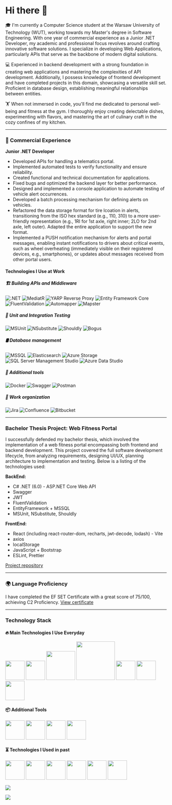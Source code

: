 <h1>Hi there 👋</h1>

🎓 I'm currently a Computer Science student at the Warsaw University of Technology (WUT), working towards my Master's degree in Software Engineering. With one year of commercial experience as a Junior .NET Developer, my academic and professional focus revolves around crafting innovative software solutions. I specialize in developing Web Applications, particularly APIs that serve as the backbone of modern digital solutions.

💻 Experienced in backend development with a strong foundation in creating web applications and mastering the complexities of API development. Additionally, I possess knowledge of frontend development and have completed projects in this domain, showcasing a versatile skill set. Proficient in database design, establishing meaningful relationships between entities.

🏋️ When not immersed in code, you'll find me dedicated to personal well-being and fitness at the gym. I thoroughly enjoy creating delectable dishes, experimenting with flavors, and mastering the art of culinary craft in the cozy confines of my kitchen.

---

### 💼 Commercial Experience

**Junior .NET Developer**

- Developed APIs for handling a telematics portal.
- Implemented automated tests to verify functionality and ensure reliability.
- Created functional and technical documentation for applications.
- Fixed bugs and optimized the backend layer for better performance.
- Designed and implemented a console application to automate testing of vehicle alert occurrences.
- Developed a batch processing mechanism for defining alerts on vehicles.
- Refactored the data storage format for tire lcoation in alerts, transitioning from the ISO hex standard (e.g., 110, 310) to a more user-friendly representation (e.g., 1RI for 1st axle, right inner; 2LO for 2nd axle, left outer). Adapted the entire application to support the new format.
- Implemented a PUSH notification mechanism for alerts and portal messages, enabling instant notifications to drivers about critical events, such as wheel overheating (immediately visible on their registered devices, e.g., smartphones), or updates about messages received from other portal users.

#### Technologies I Use at Work

##### 🏗️ Building APIs and Middleware
![.NET](https://img.shields.io/badge/.NET-512BD4.svg?style=for-the-badge&logo=dotnet&logoColor=white)
![MediatR](https://img.shields.io/badge/MediatR-512BD4.svg?style=for-the-badge&logo=.net&logoColor=white)
![YARP Reverse Proxy](https://img.shields.io/badge/YARP%20Reverse%20Proxy-512BD4.svg?style=for-the-badge&logo=.net&logoColor=white) 
![Entity Framework Core](https://img.shields.io/badge/Entity%20Framework%20Core-512BD4.svg?style=for-the-badge&logo=.net&logoColor=white)
![FluentValidation](https://img.shields.io/badge/FluentValidation-512BD4.svg?style=for-the-badge&logo=.net&logoColor=white)
![Automapper](https://img.shields.io/badge/Automapper-512BD4.svg?style=for-the-badge&logo=.net&logoColor=white)
![Mapster](https://img.shields.io/badge/Mapster-512BD4.svg?style=for-the-badge&logo=.net&logoColor=white)

##### 🧪 Unit and Integration Testing
![MSUnit](https://img.shields.io/badge/MSUnit-512BD4.svg?style=for-the-badge&logo=.net&logoColor=white)
![NSubstitute](https://img.shields.io/badge/NSubstitute-512BD4.svg?style=for-the-badge&logo=.net&logoColor=white)
![Shouldly](https://img.shields.io/badge/Shouldly-512BD4.svg?style=for-the-badge&logo=.net&logoColor=white)
![Bogus](https://img.shields.io/badge/Bogus-512BD4.svg?style=for-the-badge&logo=.net&logoColor=white)

##### 🛢️ Database management
![MSSQL](https://img.shields.io/badge/MSSQL-CC2927.svg?style=for-the-badge&logo=microsoft-sql-server&logoColor=white)
![Elasticsearch](https://img.shields.io/badge/Elasticsearch-005571.svg?style=for-the-badge&logo=elasticsearch&logoColor=white)
![Azure Storage](https://img.shields.io/badge/Azure%20Storage-0078D4.svg?style=for-the-badge&logo=microsoft-azure&logoColor=white) 
![SQL Server Management Studio](https://img.shields.io/badge/SQL%20Server%20Management%20Studio-CC2927.svg?style=for-the-badge&logo=microsoft-sql-server&logoColor=white)
![Azure Data Studio](https://img.shields.io/badge/Azure%20Data%20Studio-0078D7.svg?style=for-the-badge&logo=microsoft-azure&logoColor=white)

##### 🔧 Additional tools
![Docker](https://img.shields.io/badge/Docker-2496ED.svg?style=for-the-badge&logo=docker&logoColor=white)
![Swagger](https://img.shields.io/badge/Swagger-85EA2D.svg?style=for-the-badge&logo=swagger&logoColor=black)
![Postman](https://img.shields.io/badge/Postman-FF6C37.svg?style=for-the-badge&logo=postman&logoColor=white)

##### 📅 Work organization
![Jira](https://img.shields.io/badge/Jira-0052CC.svg?style=for-the-badge&logo=jira&logoColor=white)
![Confluence](https://img.shields.io/badge/Confluence-172B4D.svg?style=for-the-badge&logo=confluence&logoColor=white)
![Bitbucket](https://img.shields.io/badge/Bitbucket-0052CC.svg?style=for-the-badge&logo=bitbucket&logoColor=white)

---

### Bachelor Thesis Project: Web Fitness Portal

I successfully defended my bachelor thesis, which involved the implementation of a web fitness portal encompassing both frontend and backend development. This project covered the full software development lifecycle, from analyzing requirements, designing UI/UX, planning architecture to implementation and testing. Below is a listing of the technologies used:

**BackEnd:**

- C# .NET (6.0) - ASP.NET Core Web API
- Swagger
- JWT
- FluentValidation
- EntityFramework + MSSQL
- MSUnit, NSubstitute, Shouldly

**FrontEnd:**

- React (including react-router-dom, recharts, jwt-decode, lodash) - Vite
- axios
- localStorage
- JavaScript + Bootstrap
- ESLint, Prettier

[Project repository](https://github.com/MichalZdanuk/FitnessPortal)

---

### 🌍 Language Proficiency

I have completed the EF SET Certificate with a great score of 75/100, achieving C2 Proficiency. [View certificate](https://cert.efset.org/sPfg2H)

---

### Technology Stack

#### 🔥 Main Technologies I Use Everyday
<div>
  <img src="https://cdn.jsdelivr.net/gh/devicons/devicon/icons/dotnetcore/dotnetcore-original.svg" heigh="60px" width="60px"/>
  <img src="https://cdn.jsdelivr.net/gh/devicons/devicon/icons/microsoftsqlserver/microsoftsqlserver-plain-wordmark.svg" heigh="60px" width="60px"/>
  <img src="https://miro.medium.com/v2/resize:fit:600/0*08bsUxGq5YGlofxO.png" heigh="60px" width="90px"/>
  <img src="https://raw.githubusercontent.com/FluentValidation/FluentValidation/gh-pages/assets/images/logo/fluent-validation-logo.png" heigh="55px" width="120px"/>
  <img src="https://avatars.githubusercontent.com/u/890883?s=280&v=4" heigh="60px" width="60px"/>
  <img src="https://codeheir.com/wp-content/uploads/2022/04/mockbetter.jpg" heigh="60px" width="60px"/>
  <img src="https://static-00.iconduck.com/assets.00/swagger-icon-1024x1024-09037v1r.png" heigh="60px" width="60px"/>
</div>

#### 📦 Additional Tools
<div>
  <img src="https://cdn.jsdelivr.net/gh/devicons/devicon/icons/git/git-original-wordmark.svg" heigh="60px" width="60px"/>
  <img src="https://cdn.jsdelivr.net/gh/devicons/devicon/icons/jira/jira-original-wordmark.svg" heigh="60px" width="60px"/>
  <img src="https://cdn.jsdelivr.net/gh/devicons/devicon/icons/confluence/confluence-original-wordmark.svg" heigh="60px" width="60px"/>
  <img src="https://cdn.jsdelivr.net/gh/devicons/devicon/icons/figma/figma-original.svg" heigh="60px" width="60px"/>
</div>

#### ⏳ Technologies I Used in past
<div>
  <img src="https://www.svgrepo.com/show/374167/vite.svg" heigh="60px" width="60px"/>
  <img src="https://cdn.jsdelivr.net/gh/devicons/devicon/icons/react/react-original-wordmark.svg" heigh="60px" width="60px"/>
  <img src="https://cdn.jsdelivr.net/gh/devicons/devicon/icons/typescript/typescript-original.svg" heigh="60px" width="60px"/>
  <img src="https://cdn.jsdelivr.net/gh/devicons/devicon/icons/java/java-original-wordmark.svg" heigh="60px" width="60px"/>
  <img src="https://cdn.jsdelivr.net/gh/devicons/devicon/icons/python/python-original-wordmark.svg" heigh="60px" width="60px"/>
  <img src="https://cdn.jsdelivr.net/gh/devicons/devicon/icons/docker/docker-plain-wordmark.svg" heigh="60px" width="60px"/>
</div>

<p>
  <img src="https://github-readme-stats-sigma-five.vercel.app/api?username=MichalZdanuk&show_icons=true&count_private=true&line_height=21&hide_border=true&include_all_commits=true&hide_rank=true&&hide=issues" />
</p>
<p>
  <img src="https://github-readme-stats-sigma-five.vercel.app/api/top-langs/?username=MichalZdanuk&layout=compact&hide_border=true"/>
</p>

<!--
<div display="flex" flex-direction="column" justify-content="center" align-items="center">
  <div>
  <img src="https://github-readme-stats-sigma-five.vercel.app/api?username=MichalZdanuk&show_icons=true&count_private=true&line_height=21&hide_border=true&include_all_commits=true&hide_rank=true&&hide=issues" />
  </div>
  <div>
  <img src="https://github-readme-stats-sigma-five.vercel.app/api/top-langs/?username=MichalZdanuk&layout=compact&hide_border=true"/>
  </div>
</div>

<!--
**MichalZdanuk/MichalZdanuk** is a ✨ _special_ ✨ repository because its `README.md` (this file) appears on your GitHub profile.

Here are some ideas to get you started:

- 🔭 I’m currently working on ...
- 🌱 I’m currently learning ...
- 👯 I’m looking to collaborate on ...
- 🤔 I’m looking for help with ...
- 💬 Ask me about ...
- 📫 How to reach me: ...
- 😄 Pronouns: ...
- ⚡ Fun fact: ...
-->
